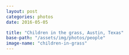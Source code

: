 ```yaml
---
layout: post
categories: photos
date: 2016-05-05

title: "Children in the grass, Austin, Texas"
base-path: "/assets/img/photos/people"
image-name: "children-in-grass"
---
```


